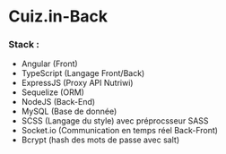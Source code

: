 # Cuiz.in-Back

### Stack :
 - Angular (Front) 
 - TypeScript (Langage Front/Back)
 - ExpressJS (Proxy API Nutriwi)
 - Sequelize (ORM)
 - NodeJS (Back-End)
 - MySQL (Base de donnée)
 - SCSS (Langage du style) avec préprocsseur SASS
 - Socket.io (Communication en temps réel Back-Front)
 - Bcrypt (hash des mots de passe avec salt)
